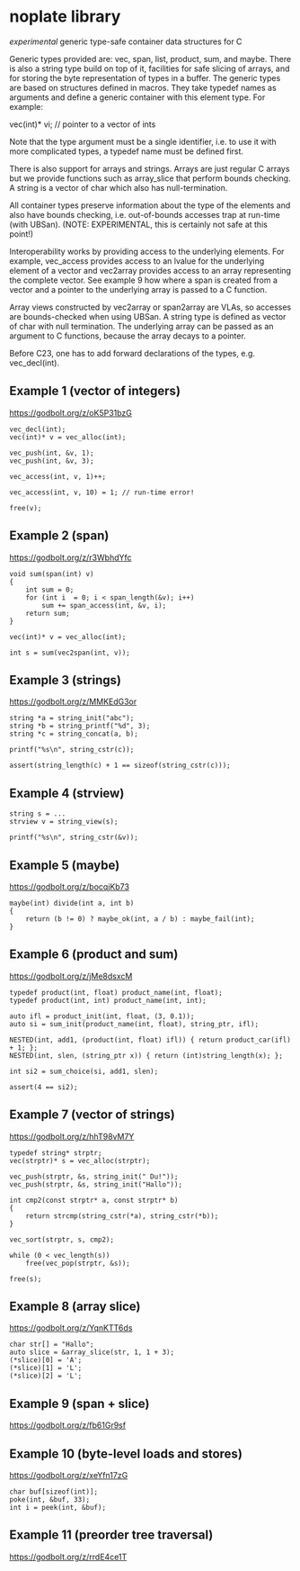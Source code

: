 
noplate library
===============

*experimental* generic type-safe container data structures for C


Generic types provided are: vec, span, list, product, sum, and
maybe.  There is also a string type build on top of it, facilities
for safe slicing of arrays, and for storing the byte representation
of types in a buffer. The generic types are based on structures defined
in macros. They take typedef names as arguments and define a generic
container with this element type. For example:

vec(int)* vi; // pointer to a vector of ints


Note that the type argument must be a single identifier, i.e. to
use it with more complicated types, a typedef name must be defined
first.

There is also support for arrays and strings. Arrays are just
regular C arrays but we provide functions such as array_slice
that perform bounds checking. A string is a vector of char
which also has null-termination.


All container types preserve information about the type of
the elements and also have bounds checking, i.e. out-of-bounds
accesses trap at run-time (with UBSan).  (NOTE: EXPERIMENTAL,
this is certainly not safe at this point!)


Interoperability works by providing access to the underlying
elements. For example, vec_access provides access to an
lvalue for the underlying element of a vector and vec2array
provides access to an array representing the complete vector.
See example 9 how where a span is created from a vector and
a pointer to the underlying array is passed to a C function.

Array views constructed by vec2array or span2array are VLAs,
so accesses are bounds-checked when using UBSan. A string
type is defined as vector of char with null termination. The
underlying array can be passed as an argument to C functions,
because the array decays to a pointer.

Before C23, one has to add forward declarations of the types,
e.g. vec_decl(int).


Example 1 (vector of integers)
------------------------------

https://godbolt.org/z/oK5P31bzG

	vec_decl(int);
	vec(int)* v = vec_alloc(int);

	vec_push(int, &v, 1);
	vec_push(int, &v, 3);

	vec_access(int, v, 1)++;

	vec_access(int, v, 10) = 1;	// run-time error!

	free(v);


Example 2 (span)
----------------

https://godbolt.org/z/r3WbhdYfc

    void sum(span(int) v)
    {
        int sum = 0;
        for (int i  = 0; i < span_length(&v); i++)
            sum += span_access(int, &v, i);
        return sum;
    }

	vec(int)* v = vec_alloc(int);

	int s = sum(vec2span(int, v));


Example 3 (strings)
-------------------

https://godbolt.org/z/MMKEdG3or

    string *a = string_init("abc");
    string *b = string_printf("%d", 3);
    string *c = string_concat(a, b);

    printf("%s\n", string_cstr(c));

    assert(string_length(c) + 1 == sizeof(string_cstr(c)));


Example 4 (strview)
-------------------

    string s = ...
    strview v = string_view(s);

	printf("%s\n", string_cstr(&v));


Example 5 (maybe)
-----------------

https://godbolt.org/z/bocqjKb73

    maybe(int) divide(int a, int b)
    {
        return (b != 0) ? maybe_ok(int, a / b) : maybe_fail(int);
    }


Example 6 (product and sum)
------------------------------

https://godbolt.org/z/jMe8dsxcM

    typedef product(int, float) product_name(int, float);
    typedef product(int, int) product_name(int, int);

	auto ifl = product_init(int, float, (3, 0.1));
	auto si = sum_init(product_name(int, float), string_ptr, ifl);

	NESTED(int, add1, (product(int, float) ifl)) { return product_car(ifl) + 1; };
	NESTED(int, slen, (string_ptr x)) { return (int)string_length(x); };

	int si2 = sum_choice(si, add1, slen);

	assert(4 == si2);



Example 7 (vector of strings)
-----------------------------

https://godbolt.org/z/hhT98vM7Y

	typedef string* strptr;
	vec(strptr)* s = vec_alloc(strptr);

	vec_push(strptr, &s, string_init(" Du!"));
	vec_push(strptr, &s, string_init("Hallo"));

	int cmp2(const strptr* a, const strptr* b)
	{
		return strcmp(string_cstr(*a), string_cstr(*b));
	}

	vec_sort(strptr, s, cmp2);

	while (0 < vec_length(s))
		free(vec_pop(strptr, &s));

	free(s);



Example 8 (array slice)
-----------------------

https://godbolt.org/z/YqnKTT6ds

    char str[] = "Hallo";
	auto slice = &array_slice(str, 1, 1 + 3);
	(*slice)[0] = 'A';
	(*slice)[1] = 'L';
	(*slice)[2] = 'L';


Example 9 (span + slice)
------------------------

https://godbolt.org/z/fb61Gr9sf


Example 10 (byte-level loads and stores)
---------------------------------------

https://godbolt.org/z/xeYfn17zG

	char buf[sizeof(int)];
	poke(int, &buf, 33);
    int i = peek(int, &buf);


Example 11 (preorder tree traversal)
------------------------------------

https://godbolt.org/z/rrdE4ce1T


